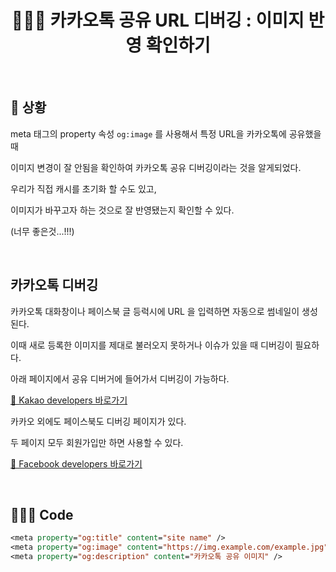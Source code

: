 # <div align="center">👩🏻‍💻 카카오톡 공유 URL 디버깅 : 이미지 반영 확인하기</div>

<br>

## 📍 상황

meta 태그의 property 속성 `og:image` 를 사용해서 특정 URL을 카카오톡에 공유했을 때

이미지 변경이 잘 안됨을 확인하여 카카오톡 공유 디버깅이라는 것을 알게되었다.

우리가 직접 캐시를 초기화 할 수도 있고,

이미지가 바꾸고자 하는 것으로 잘 반영됐는지 확인할 수 있다.

(너무 좋은것...!!!)

<br>

## 카카오톡 디버깅

카카오톡 대화창이나 페이스북 글 등럭시에 URL 을 입력하면 자동으로 썸네일이 생성된다.

이때 새로 등록한 이미지를 제대로 불러오지 못하거나 이슈가 있을 때 디버깅이 필요하다.

아래 페이지에서 공유 디버거에 들어가서 디버깅이 가능하다.

[🔗 Kakao developers 바로가기](https://developers.kakao.com/tool/debugger/sharing)

카카오 외에도 페이스북도 디버깅 페이지가 있다.

두 페이지 모두 회원가입만 하면 사용할 수 있다.

[🔗 Facebook developers 바로가기](https://developers.facebook.com/tools/debug/?locale=ko_KR)

<br>

## 👩🏻‍💻 Code

```jsp
<meta property="og:title" content="site name" />
<meta property="og:image" content="https://img.example.com/example.jpg" />
<meta property="og:description" content="카카오톡 공유 이미지" />
```
